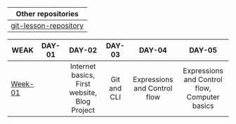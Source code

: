 |Other repositories|
| ------------- |
|[git-lesson-repository](https://github.com/szabosebastian/git-lesson-repository)|

| WEAK        | DAY-01       | DAY-02 | DAY-03 | DAY-04 | DAY-05 |
| ------------- |:-------------:|:-------------:|:-------------:|:-------------:|:-------------:|
| [Week-01](https://github.com/green-fox-academy/szabosebastian/tree/master/week-01)    || Internet basics, First website, Blog Project     |Git and CLI|Expressions and Control flow|Expressions and Control flow, Computer basics|
